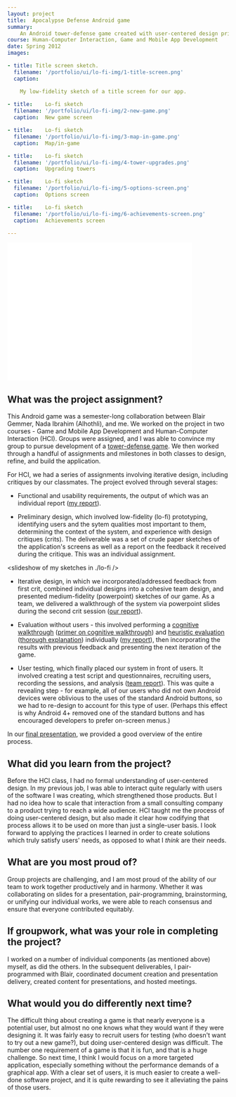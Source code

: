 ```yaml
---
layout: project
title:  Apocalypse Defense Android game
summary:
    An Android tower-defense game created with user-centered design principles.
course: Human-Computer Interaction, Game and Mobile App Development
date: Spring 2012
images:

- title: Title screen sketch.
  filename: '/portfolio/ui/lo-fi-img/1-title-screen.png'
  caption:

    My low-fidelity sketch of a title screen for our app.
    
- title:    Lo-fi sketch
  filename: '/portfolio/ui/lo-fi-img/2-new-game.png'
  caption:  New game screen

- title:    Lo-fi sketch
  filename: '/portfolio/ui/lo-fi-img/3-map-in-game.png'
  caption:  Map/in-game

- title:    Lo-fi sketch
  filename: '/portfolio/ui/lo-fi-img/4-tower-upgrades.png'
  caption:  Upgrading towers

- title:    Lo-fi sketch
  filename: '/portfolio/ui/lo-fi-img/5-options-screen.png'
  caption:  Options screen

- title:    Lo-fi sketch
  filename: '/portfolio/ui/lo-fi-img/6-achievements-screen.png'
  caption:  Achievements screen

---
```


<iframe width="420" height="315" src="//www.youtube-nocookie.com/embed/PXcc6wgqglA?rel=0" frameborder="0" allowfullscreen></iframe>

## What was the project assignment? 
This Android game was a semester-long collaboration between Blair Gemmer, Nada Ibrahim (Alhothli), and me. We worked on the project in two courses - Game and Mobile App Development and Human-Computer Interaction (HCI). Groups were assigned, and I was able to convince my group to pursue development of a [tower-defense game](http://en.wikipedia.org/wiki/Tower_defense). We then worked through a handful of assignments and milestones in both classes to design, refine, and build the application.

For HCI, we had a series of assignments involving iterative design, including critiques by our classmates. The project evolved through several stages:

* Functional and usability requirements, the output of which was an individual report ([my report](./ind-report-functional-usability-reqs.pdf)).

* Preliminary design, which involved low-fidelity (lo-fi) prototyping, identifying users and the sytem qualities most important to them, determining the context of the system, and experience with design critiques (crits). The deliverable was a set of crude paper sketches of the application's screens as well as a report on the feedback it received during the critique. This was an individual assignment.

<slideshow of my sketches in ./lo-fi />

* Iterative design, in which we incorporated/addressed feedback from first crit, combined individual designs into a cohesive team design, and presented medium-fidelity (powerpoint) sketches of our game. As a team, we delivered a walkthrough of the system via powerpoint slides during the second crit session ([our report](./report-functional-feedback-walkthrough.pdf)).

* Evaluation without users - this involved performing a [cognitive walkthrough](http://en.wikipedia.org/wiki/Cognitive_walkthrough) ([primer on cognitive walkthrough](http://www.sigchi.org/chi95/proceedings/tutors/jr_bdy.htm)) and [heuristic evaluation](http://en.wikipedia.org/wiki/Heuristic_evaluation) ([thorough explanation](http://www.nngroup.com/articles/how-to-conduct-a-heuristic-evaluation/)) individually ([my report](ind-report-feedback-cognitive-heuristic.pdf)), then incorporating the results with previous feedback and presenting the next iteration of the game.

* User testing, which finally placed our system in front of users. It involved creating a test script and questionnaires, recruiting users, recording the sessions, and analysis ([team report](./report-after-user-testing.pdf)). This was quite a revealing step - for example, all of our users who did not own Android devices were oblivious to the uses of the standard Android buttons, so we had to re-design to account for this type of user. (Perhaps this effect is why Android 4+ removed one of the standard buttons and has encouraged developers to prefer on-screen menus.)

In our [final presentation](http://prezi.com/1eciedneh_8k/?utm_campaign=share&utm_medium=copy&rc=ex0share), we provided a good overview of the entire process.


## What did you learn from the project?
Before the HCI class, I had no formal understanding of user-centered design. In my previous job, I was able to interact quite regularly with users of the software I was creating, which strengthened those products. But I had no idea how to scale that interaction from a small consulting company to a product trying to reach a wide audience. HCI taught me the process of doing user-centered design, but also made it clear how codifying that process allows it to be used on more than just a single-user basis. I look forward to applying the practices I learned in order to create solutions which truly satisfy users' needs, as opposed to what I *think* are their needs.


## What are you most proud of?
Group projects are challenging, and I am most proud of the ability of our team to work together productively and in harmony. Whether it was collaborating on slides for a presentation, pair-programming, brainstorming, or unifying our individual works, we were able to reach consensus and ensure that everyone contributed equitably.


## If groupwork, what was your role in completing the project?
I worked on a number of individual components (as mentioned above) myself, as did the others. In the subsequent deliverables, I pair-programmed with Blair, coordinated document creation and presentation delivery, created content for presentations, and hosted meetings.


## What would you do differently next time?
The difficult thing about creating a game is that nearly everyone is a potential user, but almost no one knows what they would want if they were designing it. It was fairly easy to recruit users for testing (who doesn't want to try out a new game?), but doing user-centered design was difficult. The number one requirement of a game is that it is fun, and that is a huge challenge. So next time, I think I would focus on a more targeted application, especially something without the performance demands of a graphical app. With a clear set of users, it is much easier to create a well-done software project, and it is quite rewarding to see it alleviating the pains of those users.
